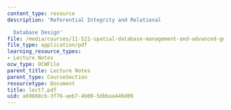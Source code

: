 ```yaml
---
content_type: resource
description: 'Referential Integrity and Relational

  Database Design'
file: /media/courses/11-521-spatial-database-management-and-advanced-geographic-information-systems-spring-2003/a69668cb3f76aeb74b005dbbaa446d09_lect7.pdf
file_type: application/pdf
learning_resource_types:
- Lecture Notes
ocw_type: OCWFile
parent_title: Lecture Notes
parent_type: CourseSection
resourcetype: Document
title: lect7.pdf
uid: a69668cb-3f76-aeb7-4b00-5dbbaa446d09
---
```

